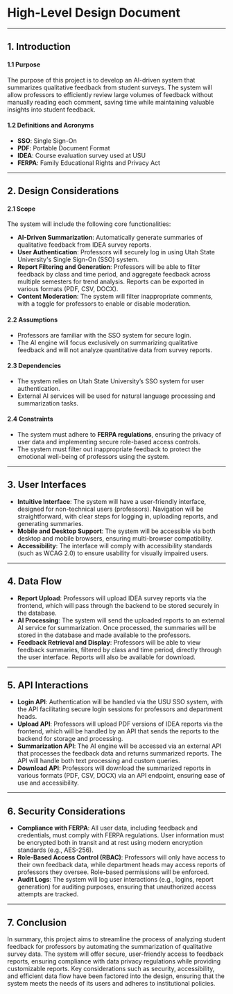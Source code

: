 # **High-Level Design Document**

---

## **1. Introduction**

#### **1.1 Purpose**
The purpose of this project is to develop an AI-driven system that summarizes qualitative feedback from student surveys. The system will allow professors to efficiently review large volumes of feedback without manually reading each comment, saving time while maintaining valuable insights into student feedback.

#### **1.2 Definitions and Acronyms**
- **SSO**: Single Sign-On
- **PDF**: Portable Document Format
- **IDEA**: Course evaluation survey used at USU
- **FERPA**: Family Educational Rights and Privacy Act

---

## **2. Design Considerations**

#### **2.1 Scope**
The system will include the following core functionalities:
- **AI-Driven Summarization**: Automatically generate summaries of qualitative feedback from IDEA survey reports.
- **User Authentication**: Professors will securely log in using Utah State University's Single Sign-On (SSO) system.
- **Report Filtering and Generation**: Professors will be able to filter feedback by class and time period, and aggregate feedback across multiple semesters for trend analysis. Reports can be exported in various formats (PDF, CSV, DOCX).
- **Content Moderation**: The system will filter inappropriate comments, with a toggle for professors to enable or disable moderation.

#### **2.2 Assumptions**
- Professors are familiar with the SSO system for secure login.
- The AI engine will focus exclusively on summarizing qualitative feedback and will not analyze quantitative data from survey reports.

#### **2.3 Dependencies**
- The system relies on Utah State University’s SSO system for user authentication.
- External AI services will be used for natural language processing and summarization tasks.

#### **2.4 Constraints**
- The system must adhere to **FERPA regulations**, ensuring the privacy of user data and implementing secure role-based access controls.
- The system must filter out inappropriate feedback to protect the emotional well-being of professors using the system.

---

## **3. User Interfaces**

- **Intuitive Interface**: The system will have a user-friendly interface, designed for non-technical users (professors). Navigation will be straightforward, with clear steps for logging in, uploading reports, and generating summaries.
- **Mobile and Desktop Support**: The system will be accessible via both desktop and mobile browsers, ensuring multi-browser compatibility.
- **Accessibility**: The interface will comply with accessibility standards (such as WCAG 2.0) to ensure usability for visually impaired users.

---

## **4. Data Flow**

- **Report Upload**: Professors will upload IDEA survey reports via the frontend, which will pass through the backend to be stored securely in the database.
- **AI Processing**: The system will send the uploaded reports to an external AI service for summarization. Once processed, the summaries will be stored in the database and made available to the professors.
- **Feedback Retrieval and Display**: Professors will be able to view feedback summaries, filtered by class and time period, directly through the user interface. Reports will also be available for download.

---

## **5. API Interactions**

- **Login API**: Authentication will be handled via the USU SSO system, with the API facilitating secure login sessions for professors and department heads.
- **Upload API**: Professors will upload PDF versions of IDEA reports via the frontend, which will be handled by an API that sends the reports to the backend for storage and processing.
- **Summarization API**: The AI engine will be accessed via an external API that processes the feedback data and returns summarized reports. The API will handle both text processing and custom queries.
- **Download API**: Professors will download the summarized reports in various formats (PDF, CSV, DOCX) via an API endpoint, ensuring ease of use and accessibility.

---

## **6. Security Considerations**

- **Compliance with FERPA**: All user data, including feedback and credentials, must comply with FERPA regulations. User information must be encrypted both in transit and at rest using modern encryption standards (e.g., AES-256).
- **Role-Based Access Control (RBAC)**: Professors will only have access to their own feedback data, while department heads may access reports of professors they oversee. Role-based permissions will be enforced.
- **Audit Logs**: The system will log user interactions (e.g., logins, report generation) for auditing purposes, ensuring that unauthorized access attempts are tracked.

---

## **7. Conclusion**
In summary, this project aims to streamline the process of analyzing student feedback for professors by automating the summarization of qualitative survey data. The system will offer secure, user-friendly access to feedback reports, ensuring compliance with data privacy regulations while providing customizable reports. Key considerations such as security, accessibility, and efficient data flow have been factored into the design, ensuring that the system meets the needs of its users and adheres to institutional policies.